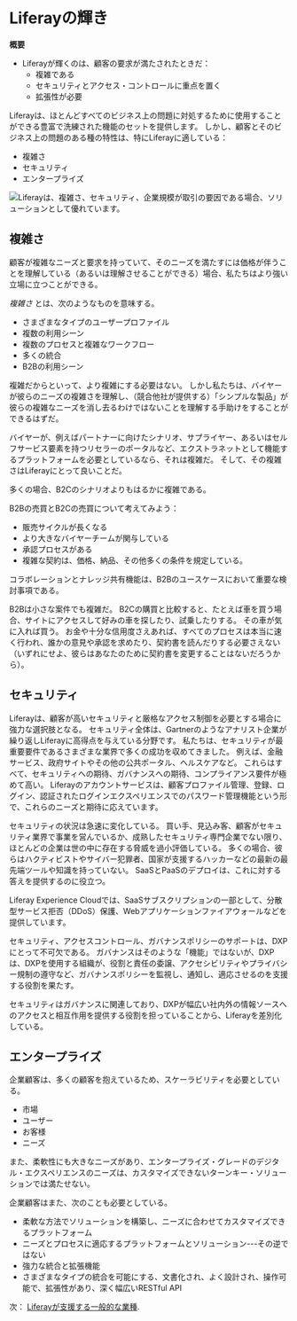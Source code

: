 # Liferayの輝き

**概要**

* Liferayが輝くのは、顧客の要求が満たされたときだ：
  * 複雑である
  * セキュリティとアクセス・コントロールに重点を置く
  * 拡張性が必要

Liferayは、ほとんどすべてのビジネス上の問題に対処するために使用することができる豊富で洗練された機能のセットを提供します。 しかし、顧客とそのビジネス上の問題のある種の特性は、特にLiferayに適している：

* 複雑さ
* セキュリティ
* エンタープライズ

![Liferayは、複雑さ、セキュリティ、企業規模が取引の要因である場合、ソリューションとして優れています。](./where-liferay-shines/images/01.png)

## 複雑さ

顧客が複雑なニーズと要求を持っていて、そのニーズを満たすには価格が伴うことを理解している（あるいは理解させることができる）場合、私たちはより強い立場に立つことができる。

_複雑さ_ とは、次のようなものを意味する。

* さまざまなタイプのユーザープロファイル
* 複数の利用シーン
* 複数のプロセスと複雑なワークフロー
* 多くの統合
* B2Bの利用シーン

複雑だからといって、より複雑にする必要はない。 しかし私たちは、バイヤーが彼らのニーズの複雑さを理解し、（競合他社が提供する）「シンプルな製品」が彼らの複雑なニーズを消し去るわけではないことを理解する手助けをすることができるはずだ。

バイヤーが、例えばパートナーに向けたシナリオ、サプライヤー、あるいはセルフサービス要素を持つリセラーのポータルなど、エクストラネットとして機能するプラットフォームを必要としているなら、それは複雑だ。 そして、その複雑さはLiferayにとって良いことだ。

多くの場合、B2Cのシナリオよりもはるかに複雑である。

B2Bの売買とB2Cの売買について考えてみよう：

* 販売サイクルが長くなる
* より大きなバイヤーチームが関与している
* 承認プロセスがある
* 複雑な契約は、価格、納品、その他多くの条件を規定している。

コラボレーションとナレッジ共有機能は、B2Bのユースケースにおいて重要な検討事項である。

B2Bは小さな案件でも複雑だ。 B2Cの購買と比較すると、たとえば車を買う場合、サイトにアクセスして好みの車を探したり、試乗したりする。 その車が気に入れば買う。 お金や十分な信用度さえあれば、すべてのプロセスは本当に速く行われ、誰かの意見や承認を求めたり、契約書を読んだりする必要さえない（いずれにせよ、彼らはあなたのために契約書を変更することはないだろうから）。

## セキュリティ

Liferayは、顧客が高いセキュリティと厳格なアクセス制御を必要とする場合に強力な選択肢となる。 セキュリティ全体は、Gartnerのようなアナリスト企業が繰り返しLiferayに高得点を与えている分野です。 私たちは、セキュリティが最重要要件であるさまざまな業界で多くの成功を収めてきました。 例えば、金融サービス、政府サイトやその他の公共ポータル、ヘルスケアなど。 これらはすべて、セキュリティへの期待、ガバナンスへの期待、コンプライアンス要件が極めて高い。 Liferayのアカウントサービスは、顧客プロファイル管理、登録、ログイン、認証されたログインエクスペリエンスでのパスワード管理機能という形で、これらのニーズと期待に応えています。

セキュリティの状況は急速に変化している。 買い手、見込み客、顧客がセキュリティ業界で事業を営んでいるか、成熟したセキュリティ専門企業でない限り、ほとんどの企業は世の中に存在する脅威を過小評価している。 多くの場合、彼らはハクティビストやサイバー犯罪者、国家が支援するハッカーなどの最新の最先端ツールや知識を持っていない。 SaaSとPaaSのデプロイは、これに対する答えを提供するのに役立つ。

Liferay Experience Cloudでは、SaaSサブスクリプションの一部として、分散型サービス拒否（DDoS）保護、Webアプリケーションファイアウォールなどを提供しています。

セキュリティ、アクセスコントロール、ガバナンスポリシーのサポートは、DXPにとって不可欠である。 ガバナンスはそのような「機能」ではないが、DXPは、DXPを使用する組織が、役割と責任の委譲、アクセシビリティやプライバシー規制の遵守など、ガバナンスポリシーを監視し、通知し、適応させるのを支援する役割を果たす。

セキュリティはガバナンスに関連しており、DXPが幅広い社内外の情報ソースへのアクセスと相互作用を提供する役割を担っていることから、Liferayを差別化している。

## エンタープライズ

企業顧客は、多くの顧客を抱えているため、スケーラビリティを必要としている。

* 市場
* ユーザー
* お客様
* ニーズ

また、柔軟性にも大きなニーズがあり、エンタープライズ・グレードのデジタル・エクスペリエンスのニーズは、カスタマイズできないターンキー・ソリューションでは満たせない。

企業顧客はまた、次のことも必要としている。

* 柔軟な方法でソリューションを構築し、ニーズに合わせてカスタマイズできるプラットフォーム
* ニーズとプロセスに適応するプラットフォームとソリューション---その逆ではない
* 強力な統合と拡張機能
* さまざまなタイプの統合を可能にする、文書化され、よく設計され、操作可能で、拡張性があり、深く幅広いRESTful API

次： [Liferayが支援する一般的な業種](./target-industries.md).
